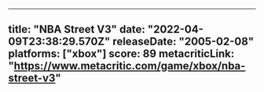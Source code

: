
---
title: "NBA Street V3"
date: "2022-04-09T23:38:29.570Z"
releaseDate: "2005-02-08"
platforms: ["xbox"]
score: 89
metacriticLink: "https://www.metacritic.com/game/xbox/nba-street-v3"
---
